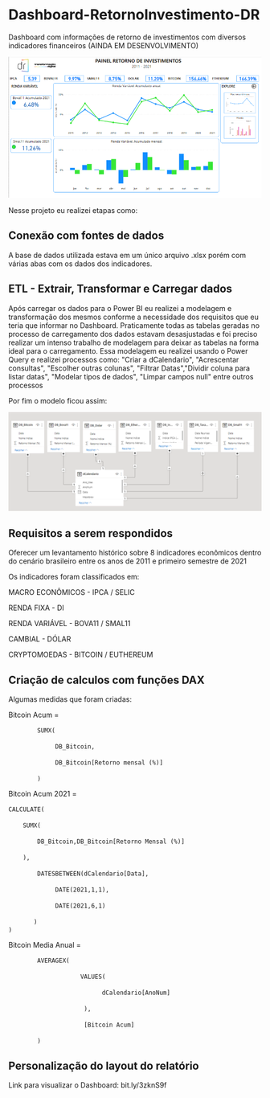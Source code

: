 # Dashboard-RetornoInvestimento-DR
Dashboard com informações de retorno de investimentos com diversos indicadores financeiros (AINDA EM DESENVOLVIMENTO)

![Dashboard](https://github.com/MatheusFCBarros/Dashboard-RetornoInvestimento-DR/blob/main/Dashboard.png)


Nesse projeto eu realizei etapas como:

## Conexão com fontes de dados

A base de dados utilizada estava em um único arquivo .xlsx porém com várias abas com os dados dos indicadores.

## ETL - Extrair, Transformar e Carregar dados

Após carregar os dados para o Power BI eu realizei a modelagem e transformação dos mesmos conforme a necessidade dos requisitos que eu teria que informar no Dashboard.
Praticamente todas as tabelas geradas no processo de carregamento dos dados estavam desasjustadas e foi preciso realizar um intenso trabalho de modelagem para deixar as tabelas na forma ideal para o carregamento. Essa modelagem eu realizei usando o Power Query e realizei processos como: "Criar a dCalendario", "Acrescentar consultas", "Escolher outras colunas", "Filtrar Datas","Dividir coluna para listar datas", "Modelar tipos de dados", "Limpar campos null" entre outros processos

Por fim o modelo ficou assim:

![Modelo](https://github.com/MatheusFCBarros/Dashboard-RetornoInvestimento-DR/blob/main/Modelo.png)

## Requisitos a serem respondidos

Oferecer um levantamento histórico sobre 8 indicadores econômicos dentro do cenário brasileiro entre os anos de 2011 e primeiro semestre de 2021

Os indicadores foram classificados em:

MACRO ECONÔMICOS - IPCA / SELIC

RENDA FIXA - DI

RENDA VARIÁVEL - BOVA11 / SMAL11

CAMBIAL - DÓLAR

CRYPTOMOEDAS - BITCOIN / EUTHEREUM

## Criação de calculos com funções DAX

Algumas medidas que foram criadas:

Bitcoin Acum = 

            SUMX(
            
                 DB_Bitcoin,
                 
                 DB_Bitcoin[Retorno mensal (%)]
                 
            )
    
Bitcoin Acum 2021 = 

    CALCULATE( 
    
        SUMX(
        
            DB_Bitcoin,DB_Bitcoin[Retorno Mensal (%)]
            
        ),
        
            DATESBETWEEN(dCalendario[Data],
                
                 DATE(2021,1,1),
                
                 DATE(2021,6,1)
            
           )
    )
    
Bitcoin Media Anual = 

            AVERAGEX(
            
                        VALUES(
                        
                              dCalendario[AnoNum]
                              
                         ), 
                                    
                         [Bitcoin Acum]
                                    
            )

## Personalização do layout do relatório


Link para visualizar o Dashboard: bit.ly/3zknS9f
